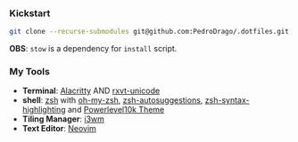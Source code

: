 ### Kickstart
```bash
git clone --recurse-submodules git@github.com:PedroDrago/.dotfiles.git && cd .dotfiles && ./install

```
**OBS**: `stow` is a dependency for `install` script.

### My Tools
- **Terminal**: [Alacritty](https://github.com/alacritty/alacritty) AND [rxvt-unicode](https://wiki.archlinux.org/title/rxvt-unicode)
- **shell**: [zsh](https://www.zsh.org/) with [oh-my-zsh](https://github.com/ohmyzsh/ohmyzsh]), [zsh-autosuggestions](https://github.com/zsh-users/zsh-autosuggestions), [zsh-syntax-highlighting](https://github.com/zsh-users/zsh-syntax-highlighting) and [Powerlevel10k Theme](https://github.com/romkatv/powerlevel10k)
- **Tiling Manager**: [i3wm](https://i3wm.org/)
- **Text Editor**: [Neovim](https://github.com/neovim/neovim)
